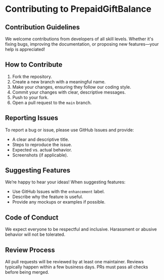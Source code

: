 # Contributing to PrepaidGiftBalance

## Contribution Guidelines
We welcome contributions from developers of all skill levels. Whether it's fixing bugs, improving the documentation, or proposing new features—your help is appreciated!

## How to Contribute
1. Fork the repository.
2. Create a new branch with a meaningful name.
3. Make your changes, ensuring they follow our coding style.
4. Commit your changes with clear, descriptive messages.
5. Push to your fork.
6. Open a pull request to the `main` branch.

## Reporting Issues
To report a bug or issue, please use GitHub Issues and provide:
- A clear and descriptive title.
- Steps to reproduce the issue.
- Expected vs. actual behavior.
- Screenshots (if applicable).

## Suggesting Features
We’re happy to hear your ideas! When suggesting features:
- Use GitHub Issues with the `enhancement` label.
- Describe why the feature is useful.
- Provide any mockups or examples if possible.

## Code of Conduct
We expect everyone to be respectful and inclusive. Harassment or abusive behavior will not be tolerated.

## Review Process
All pull requests will be reviewed by at least one maintainer. Reviews typically happen within a few business days. PRs must pass all checks before being merged.
